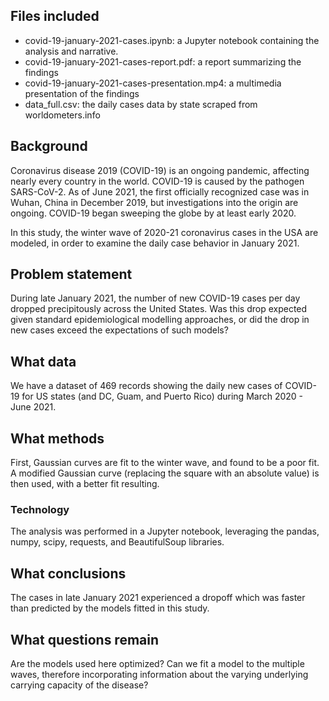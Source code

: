 ## Files included

- covid-19-january-2021-cases.ipynb: a Jupyter notebook containing the analysis and narrative.
- covid-19-january-2021-cases-report.pdf: a report summarizing the findings
- covid-19-january-2021-cases-presentation.mp4: a multimedia presentation of the findings
- data_full.csv: the daily cases data by state scraped from worldometers.info

## Background

Coronavirus disease 2019 (COVID-19) is an ongoing pandemic, affecting nearly every country in the world. COVID-19 is caused by the pathogen SARS-CoV-2. As of June 2021, the first officially recognized case was in Wuhan, China in December 2019, but investigations into the origin are ongoing. COVID-19 began sweeping the globe by at least early 2020.

In this study, the winter wave of 2020-21 coronavirus cases in the USA are modeled, in order to examine the daily case behavior in January 2021.

## Problem statement

During late January 2021, the number of new COVID-19 cases per day dropped precipitously across the United States. Was this drop expected given standard epidemiological modelling approaches, or did the drop in new cases exceed the expectations of such models?

## What data

We have a dataset of 469 records showing the daily new cases of COVID-19 for US states (and DC, Guam, and Puerto Rico) during March 2020 - June 2021.

## What methods

First, Gaussian curves are fit to the winter wave, and found to be a poor fit. A modified Gaussian curve (replacing the square with an absolute value) is then used, with a better fit resulting.

### Technology

The analysis was performed in a Jupyter notebook, leveraging the pandas, numpy, scipy, requests, and BeautifulSoup libraries.

## What conclusions

The cases in late January 2021 experienced a dropoff which was faster than predicted by the models fitted in this study.

## What questions remain

Are the models used here optimized? Can we fit a model to the multiple waves, therefore incorporating information about the varying underlying carrying capacity of the disease?
